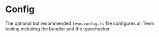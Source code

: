 # Config

The optional but recommended `tevm.config.ts` file configures all Tevm tooling including the bundler and the typechecker

